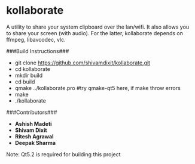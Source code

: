 kollaborate
===========

A utility to share your system clipboard over the lan/wifi. It also allows you to share your screen (with audio).
For the latter, kollaborate depends on ffmpeg, libavcodec, vlc.

###Build Instructions###

- git clone https://github.com/shivamdixit/kollaborate.git
- cd kollaborate
- mkdir build
- cd build
- qmake ../kollaborate.pro #try qmake-qt5 here, if make throw errors
- make
- ./kollaborate

###Contributors###
- **Ashish Madeti**
- **Shivam Dixit**
- **Ritesh Agrawal**
- **Deepak Sharma**

Note: Qt5.2 is required for building this project

